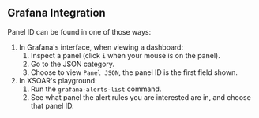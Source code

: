 ## Grafana Integration

Panel ID can be found in one of those ways:
1. In Grafana's interface, when viewing a dashboard:
    1. Inspect a panel (click `i` when your mouse is on the panel).
    2. Go to the JSON category.
    3. Choose to view `Panel JSON`, the panel ID is the first field shown.
2. In XSOAR's playground:
   1. Run the `grafana-alerts-list` command.
   2. See what panel the alert rules you are interested are in, and choose that panel ID.
         